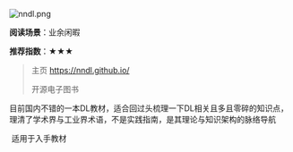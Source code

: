 ![nndl.png](https://i.loli.net/2020/03/28/nZceNaDkT8qxbp2.png)

**阅读场景**：业余闲暇

**推荐指数**：★★★

> 主页 https://nndl.github.io/
>
> 开源电子图书

​	目前国内不错的一本DL教材，适合回过头梳理一下DL相关且多且零碎的知识点，理清了学术界与工业界术语，不是实践指南，是其理论与知识架构的脉络导航

​	适用于入手教材